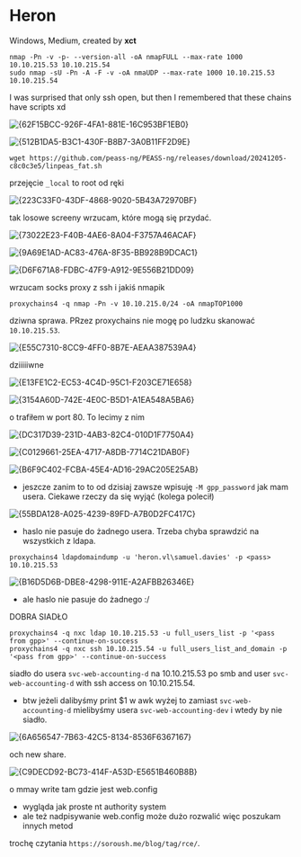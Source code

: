 # Heron
Windows, Medium, created by **xct**
```
nmap -Pn -v -p- --version-all -oA nmapFULL --max-rate 1000 10.10.215.53 10.10.215.54
sudo nmap -sU -Pn -A -F -v -oA nmaUDP --max-rate 1000 10.10.215.53 10.10.215.54
```

I was surprised that only ssh open, but then I remembered that these chains have scripts xd

![{62F15BCC-926F-4FA1-881E-16C953BF1EB0}](https://github.com/user-attachments/assets/693e4ad6-47d2-4f73-a01d-31f962d9a174)

![{512B1DA5-B3C1-430F-B8B7-3A0B11FF2D9E}](https://github.com/user-attachments/assets/7b2612ab-58a9-4616-abef-29ce5fdcaf73)

`wget https://github.com/peass-ng/PEASS-ng/releases/download/20241205-c8c0c3e5/linpeas_fat.sh`

przejęcie `_local` to root od ręki

![{223C33F0-43DF-4868-9020-5B43A72970BF}](https://github.com/user-attachments/assets/dea022c4-45a7-44f7-97f4-44116d03e078)

tak losowe screeny wrzucam, które mogą się przydać.

![{73022E23-F40B-4AE6-8A04-F3757A46ACAF}](https://github.com/user-attachments/assets/028d4c18-cb47-4b41-a19e-b485bf97212f)

![{9A69E1AD-AC83-476A-8F35-BB928B9DCAC1}](https://github.com/user-attachments/assets/fc78c30d-f2fb-4799-b791-058039c61c2d)

![{D6F671A8-FDBC-47F9-A912-9E556B21DD09}](https://github.com/user-attachments/assets/89016ebb-ea0a-427d-8304-923a82460a58)

wrzucam socks proxy z ssh i jakiś nmapik

```
proxychains4 -q nmap -Pn -v 10.10.215.0/24 -oA nmapTOP1000
```

dziwna sprawa. PRzez proxychains nie mogę po ludzku skanować `10.10.215.53`.

![{E55C7310-8CC9-4FF0-8B7E-AEAA387539A4}](https://github.com/user-attachments/assets/77ca6258-f5e3-470a-96ab-f43cd72e3c70)

dziiiiiwne

![{E13FE1C2-EC53-4C4D-95C1-F203CE71E658}](https://github.com/user-attachments/assets/f1151f40-2796-4081-ac04-628f58f3296b)

![{3154A60D-742E-4E0C-B5D1-A1EA548A5BA6}](https://github.com/user-attachments/assets/66b14272-0f84-4d4d-9383-13b58347b8a2)

o trafiłem w port 80. To lecimy z nim

![{DC317D39-231D-4AB3-82C4-010D1F7750A4}](https://github.com/user-attachments/assets/b30b4100-d90c-4e12-9823-5fd5c9f0fb24)

![{C0129661-25EA-4717-A8DB-7714C21DAB0F}](https://github.com/user-attachments/assets/88dfa5df-4e51-42c3-9feb-1106432c12d4)

![{B6F9C402-FCBA-45E4-AD16-29AC205E25AB}](https://github.com/user-attachments/assets/d87c4417-69e6-411c-899c-f9c67e938117)

- jeszcze zanim to to od dzisiaj zawsze wpisuję `-M gpp_password` jak mam usera. Ciekawe rzeczy da się wyjąć (kolega polecił)

![{55BDA128-A025-4239-89FD-A7B0D2FC417C}](https://github.com/user-attachments/assets/b6478868-514c-4cfa-85f7-a5c94fda8eff)

- haslo nie pasuje do żadnego usera. Trzeba chyba sprawdzić na wszystkich z ldapa.

```
proxychains4 ldapdomaindump -u 'heron.vl\samuel.davies' -p <pass> 10.10.215.53
```

![{B16D5D6B-DBE8-4298-911E-A2AFBB26346E}](https://github.com/user-attachments/assets/d7eaea3f-659d-4450-922c-e249aa06d8ca)


- ale haslo nie pasuje do żadnego :/

DOBRA SIADŁO
```
proxychains4 -q nxc ldap 10.10.215.53 -u full_users_list -p '<pass from gpp>' --continue-on-success
proxychains4 -q nxc ssh 10.10.215.54 -u full_users_list_and_domain -p '<pass from gpp>' --continue-on-success 
```

siadło do usera `svc-web-accounting-d` na 10.10.215.53 po smb and user `svc-web-accounting-d` with ssh access on 10.10.215.54.
- btw jeżeli dalibyśmy print $1 w awk wyżej to zamiast  `svc-web-accounting-d` mielibyśmy usera  `svc-web-accounting-dev` i wtedy by nie siadło.

![{6A656547-7B63-42C5-8134-8536F6367167}](https://github.com/user-attachments/assets/98da0fbd-a98b-462d-a106-354f56fa038f)

och new share.

![{C9DECD92-BC73-414F-A53D-E5651B460B8B}](https://github.com/user-attachments/assets/b20c8021-1ab1-4b3e-8afa-6657548e1036)

o mmay write tam gdzie jest web.config
- wygląda jak proste nt authority system
- ale też nadpisywanie web.config może dużo rozwalić więc poszukam innych metod

trochę czytania `https://soroush.me/blog/tag/rce/`.




